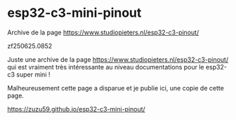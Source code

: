 # esp32-c3-mini-pinout
Archive de la page https://www.studiopieters.nl/esp32-c3-pinout/

zf250625.0852

Juste une archive de la page https://www.studiopieters.nl/esp32-c3-pinout/ qui est vraiment très intéressante au niveau documentations pour le esp32-c3 super mini !

Malheureusement cette page a disparue et je publie ici, une copie de cette page.

https://zuzu59.github.io/esp32-c3-mini-pinout/




